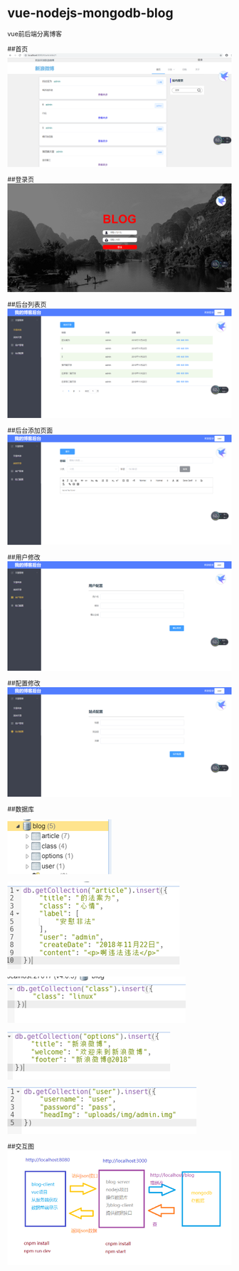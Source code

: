 # vue-nodejs-mongodb-blog
vue前后端分离博客


##首页
![Image text](https://github.com/iwowen/vue-nodejs-mongodb-blog/blob/master/img/7.png?raw=true)

##登录页
![Image text](https://github.com/iwowen/vue-nodejs-mongodb-blog/blob/master/img/8.png?raw=true)

##后台列表页
![Image text](https://github.com/iwowen/vue-nodejs-mongodb-blog/blob/master/img/9.png?raw=true)

##后台添加页面
![Image text](https://github.com/iwowen/vue-nodejs-mongodb-blog/blob/master/img/10.png?raw=true)

##用户修改
![Image text](https://github.com/iwowen/vue-nodejs-mongodb-blog/blob/master/img/11.png?raw=true)

##配置修改
![Image text](https://github.com/iwowen/vue-nodejs-mongodb-blog/blob/master/img/12.png?raw=true)

##数据库

![Image text](https://github.com/iwowen/vue-nodejs-mongodb-blog/blob/master/img/1.png?raw=true)

![Image text](https://github.com/iwowen/vue-nodejs-mongodb-blog/blob/master/img/2.png?raw=true)

![Image text](https://github.com/iwowen/vue-nodejs-mongodb-blog/blob/master/img/3.png?raw=true)

![Image text](https://github.com/iwowen/vue-nodejs-mongodb-blog/blob/master/img/4.png?raw=true)

![Image text](https://github.com/iwowen/vue-nodejs-mongodb-blog/blob/master/img/5.png?raw=true)

##交互图
![Image text](https://github.com/iwowen/vue-nodejs-mongodb-blog/blob/master/img/6.png?raw=true)
